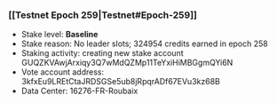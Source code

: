 ### [[Testnet Epoch 259|Testnet#Epoch-259]]
* Stake level: **Baseline**
* Stake reason: No leader slots; 324954 credits earned in epoch 258
* Staking activity: creating new stake account GUQZKVAwjArxiqy3Q7wMdQZMp11TeYxiHiMBGgmQYi6N
* Vote account address: 3kfxEu9LREtCtaJRDSGSe5ub8jRpqrADf67EVu3kz68B
* Data Center: 16276-FR-Roubaix